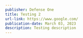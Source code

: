 ```yaml
---
publisher: Defense One
title: Testing 2
url-link: https://www.google.com/
publication-date: March 03, 2023
description: Testing description
---
```

